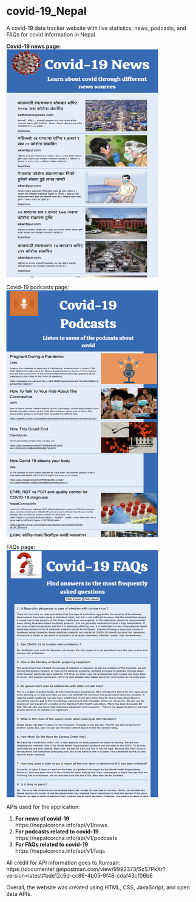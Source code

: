 # covid-19_Nepal

A covid-19 data tracker website with live statistics, news, podcasts, and FAQs for covid information in Nepal.<br>

<strong>Covid-19 news page:</strong><br>
<img src = "images/covid-19%20news.png" height = "600" width = "400"><br>

Covid-19 podcasts page:<br>
<img src = "images/covid-19%20podcasts.png" height = "650" width = "400"><br>

FAQs page:<br>
<img src = "images/covid-19%20FAQs.png" height = "650" width = "400"><br>
<!-- alternative way to add the image: ![](images/find%20your%20lyrics.png) -->

APIs used for the application: 
<ol>
  <li> <b> For news of covid-19 </b> <br>
        https://nepalcorona.info/api/v1/news
  </li>
  <li> <b> For podcasts related to covid-19 </b> <br>
       https://nepalcorona.info/api/v1/podcasts
  </li>
  <li> <b> For FAQs related to covid-19 </b> <br>
       https://nepalcorona.info/api/v1/faqs
  </li>
</ol>
All credit for API information goes to Rumsan: https://documenter.getpostman.com/view/9992373/SzS7PkXr?version=latest#bde12c9d-cc86-4b05-9f48-cdaf43cf06b6 <br>

Overall, the website was created using HTML, CSS, JavaScript, and open data APIs.

